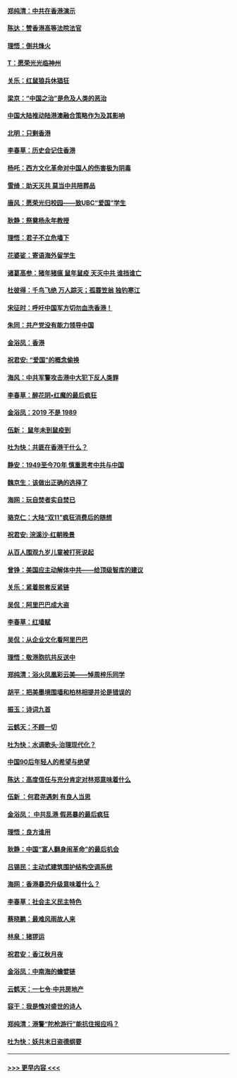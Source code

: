 #### [郑纯清：中共在香港演示](../pages/nsc993/n11670539.md?t=11211955) 
#### [陈达：赞香港高等法院法官](../pages/nsc993/n11669542.md?t=11211955) 
#### [理悟：倒共烽火](../pages/nsc993/n11668844.md?t=11211955) 
#### [T：愿荣光光临神州](../pages/nsc993/n11668421.md?t=11211955) 
#### [关乐：红鼠狼兵休猖狂](../pages/nsc993/n11668378.md?t=11211955) 
#### [梁京：“中国之治”是危及人类的恶治](../pages/nsc993/n11668328.md?t=11211955) 
#### [中国大陆推动陆港澳融合策略作为及其影响](../pages/nsc993/n11668157.md?t=11211955) 
#### [北明：只剩香港](../pages/nsc993/n11668002.md?t=11211955) 
#### [李春草：历史会记住香港](../pages/nsc993/n11667927.md?t=11211955) 
#### [杨吒：西方文化革命对中国人的伤害极为阴毒](../pages/nsc993/n11664521.md?t=11211955) 
#### [雪绮：助天灭共 莫当中共陪葬品](../pages/nsc993/n11662650.md?t=11211955) 
#### [唐风：愿荣光归校园——致UBC“爱国”学生](../pages/nsc993/n11662194.md?t=11211955) 
#### [耿静：祭奠杨永年教授](../pages/nsc993/n11662514.md?t=11211955) 
#### [理悟：君子不立危墙下](../pages/nsc993/n11662172.md?t=11211955) 
#### [花婆娑：寄语海外留学生](../pages/nsc993/n11662121.md?t=11211955) 
#### [诸葛高参：猪年猪瘟 鼠年鼠疫 天灭中共 谁挡谁亡](../pages/nsc993/n11661980.md?t=11211955) 
#### [杜彼得：千鸟飞绝 万人踪灭；孤蓑笠翁 独钓寒江](../pages/nsc993/n11661170.md?t=11211955) 
#### [宋征时：呼吁中国军方切勿血洗香港！](../pages/nsc993/n11415318.md?t=11211955) 
#### [朱同：共产党没有能力领导中国](../pages/nsc993/n11660421.md?t=11211955) 
#### [金浴凤：香港](../pages/nsc993/n11660419.md?t=11211955) 
#### [祝君安: “爱国”的概念偷换](../pages/nsc993/n11659706.md?t=11211955) 
#### [海风：中共军警攻击港中大犯下反人类罪](../pages/nsc993/n11659632.md?t=11211955) 
#### [李春草：醉花阴•红魔的最后疯狂](../pages/nsc993/n11659287.md?t=11211955) 
#### [金浴凤：2019 不是 1989](../pages/nsc993/n11657663.md?t=11211955) 
#### [伍新： 鼠年未到鼠疫到](../pages/nsc993/n11655098.md?t=11211955) 
#### [吐为快：共匪在香港干什么？](../pages/nsc993/n11654891.md?t=11211955) 
#### [静安：1949至今70年 慎重思考中共与中国](../pages/nsc993/n11651244.md?t=11211955) 
#### [魏京生：该做出正确的选择了](../pages/nsc993/n11653084.md?t=11211955) 
#### [海网：玩自焚者实自焚已](../pages/nsc993/n11652423.md?t=11211955) 
#### [骆克仁：大陆“双11”疯狂消费后的随想](../pages/nsc993/n11652305.md?t=11211955) 
#### [祝君安: 浣溪沙·红朝晚景](../pages/nsc993/n11652258.md?t=11211955) 
#### [从百人围观九岁儿童被打死说起](../pages/nsc993/n11651030.md?t=11211955) 
#### [曾铮：美国应主动解体中共——给顶级智库的建议](../pages/nsc993/n11649888.md?t=11211955) 
#### [关乐：紧着脱套反紧链](../pages/nsc993/n11649069.md?t=11211955) 
#### [吴侃：阿里巴巴成大盗](../pages/nsc993/n11645523.md?t=11211955) 
#### [李春草：红墙赋](../pages/nsc993/n11646389.md?t=11211955) 
#### [吴侃：从企业文化看阿里巴巴](../pages/nsc993/n11645476.md?t=11211955) 
#### [理悟：敬港胞抗共反送中](../pages/nsc993/n11645466.md?t=11211955) 
#### [郑纯清：浴火凤凰彩云美——悼周梓乐同学](../pages/nsc993/n11645155.md?t=11211955) 
#### [胡平：把美墨境围墙和柏林相提并论是错误的](../pages/nsc993/n11645134.md?t=11211955) 
#### [振玉：诗词九首](../pages/nsc993/n11644081.md?t=11211955) 
#### [云鹤天：不顾一切](../pages/nsc993/n11643508.md?t=11211955) 
#### [吐为快：水调歌头·治理现代化？](../pages/nsc993/n11643485.md?t=11211955) 
#### [中国90后年轻人的希望与绝望](../pages/nsc993/n11642317.md?t=11211955) 
#### [陈达：高度信任与充分肯定对林郑意味着什么](../pages/nsc993/n11641441.md?t=11211955) 
#### [伍新 ：何君尧遇刺 有良人当思](../pages/nsc993/n11641503.md?t=11211955) 
#### [金浴凤： 中共乱港  假恶暴的最后疯狂](../pages/nsc993/n11641495.md?t=11211955) 
#### [理悟：良方谁用](../pages/nsc993/n11641463.md?t=11211955) 
#### [耿静：中国“富人翻身闹革命”的最后机会](../pages/nsc993/n11640655.md?t=11211955) 
#### [吕锡民：主动式建筑围护结构空调系统](../pages/nsc993/n11640168.md?t=11211955) 
#### [海网：香港暴恐升级意味着什么？](../pages/nsc993/n11635904.md?t=11211955) 
#### [李春草：社会主义民主特色](../pages/nsc993/n11634657.md?t=11211955) 
#### [蔡晓鹏：最难风雨故人来](../pages/nsc993/n11633145.md?t=11211955) 
#### [林泉：猪猡运](../pages/nsc993/n11631469.md?t=11211955) 
#### [祝君安：香江秋月夜](../pages/nsc993/n11631440.md?t=11211955) 
#### [金浴凤：中南海的蟾嬖链](../pages/nsc993/n11631290.md?t=11211955) 
#### [云鹤天：一七令·中共房地产](../pages/nsc993/n11630084.md?t=11211955) 
#### [容干：我是愧对盛世的诗人](../pages/nsc993/n11630059.md?t=11211955) 
#### [郑纯清：港警“陀枪游行”能抗住报应吗？](../pages/nsc993/n11629999.md?t=11211955) 
#### [吐为快：妖共末日盗德纲要](../pages/nsc993/n11628610.md?t=11211955) 

----
#### [ >>> 更早内容 <<< ](../indexes/nsc993-earlier.md)
